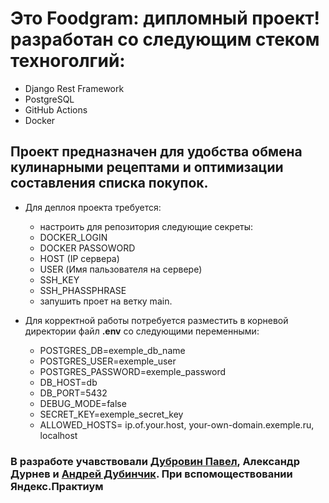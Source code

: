# Это Foodgram: дипломный проект! разработан со следующим стеком техноголгий:

 - Django Rest Framework
 - PostgreSQL
 - GitHub Actions
 - Docker

## Проект предназначен для удобства обмена кулинарными рецептами и оптимизации составления списка покупок.

 - Для деплоя проекта требуется:
    - настроить для репозитория следующие секреты:
     - DOCKER_LOGIN
     - DOCKER PASSOWORD
     - HOST (IP сервера)
     - USER (Имя пальзователя на сервере)
     - SSH_KEY
     - SSH_PHASSPHRASE
    - запушить проет на ветку main.

 - Для корректной работы потребуется разместить в корневой директории файл **.env** со следующими переменными:
    - POSTGRES_DB=exemple_db_name
    - POSTGRES_USER=exemple_user
    - POSTGRES_PASSWORD=exemple_password
    - DB_HOST=db 
    - DB_PORT=5432
    - DEBUG_MODE=false
    - SECRET_KEY=exemple_secret_key
    - ALLOWED_HOSTS= ip.of.your.host, your-own-domain.exemple.ru, localhost

### В разработе учавствовали [Дубровин Павел](https://github.com/PavelDubrovin93), Александр Дурнев и [Андрей Дубинчик](https://github.com/evi1ghost). При вспомоществовании Яндекс.Практиум